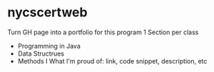 # nycscertweb

Turn GH page into a portfolio for this program
1 Section per class
- Programming in Java
- Data Structrues
- Methods I
What I'm proud of: link, code snippet, description, etc
